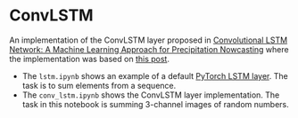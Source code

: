 # ConvLSTM
An implementation of the ConvLSTM layer proposed in [Convolutional LSTM Network: A Machine Learning Approach for Precipitation Nowcasting](https://arxiv.org/abs/1506.04214) where the implementation was based on [this post](https://sladewinter.medium.com/video-frame-prediction-using-convlstm-network-in-pytorch-b5210a6ce582).

- The `lstm.ipynb` shows an example of a default [PyTorch LSTM layer](https://pytorch.org/docs/stable/generated/torch.nn.LSTM.html). The task is to sum elements from a sequence.
- The `conv_lstm.ipynb` shows the ConvLSTM layer implementation. The task in this notebook is summing 3-channel images of random numbers. 
